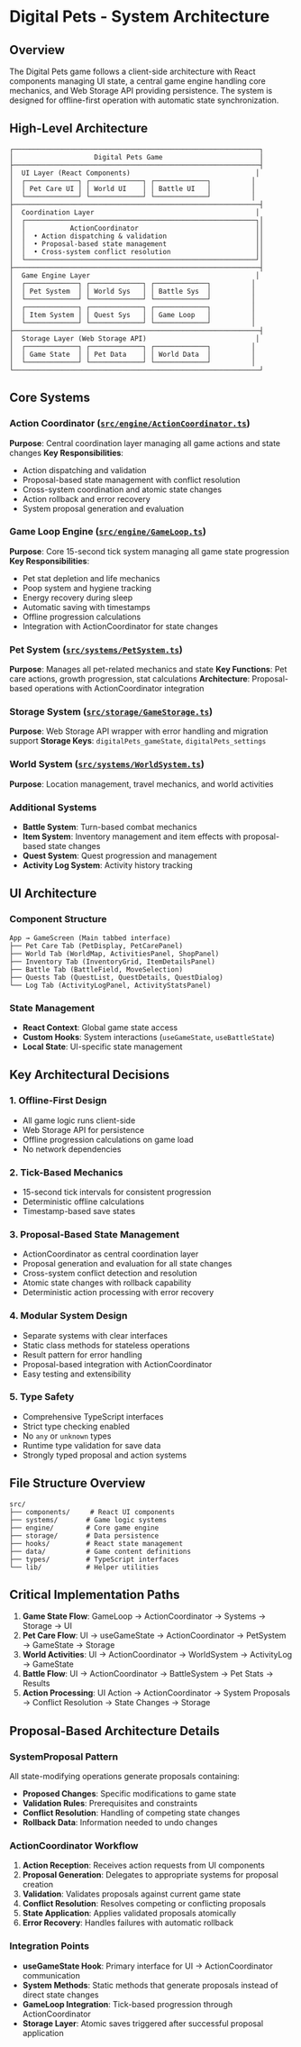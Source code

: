 # Digital Pets - System Architecture

## Overview
The Digital Pets game follows a client-side architecture with React components managing UI state, a central game engine handling core mechanics, and Web Storage API providing persistence. The system is designed for offline-first operation with automatic state synchronization.

## High-Level Architecture

```
┌─────────────────────────────────────────────────────────────┐
│                    Digital Pets Game                        │
├─────────────────────────────────────────────────────────────┤
│  UI Layer (React Components)                               │
│  ┌─────────────┐ ┌─────────────┐ ┌─────────────┐          │
│  │ Pet Care UI │ │ World UI    │ │ Battle UI   │          │
│  └─────────────┘ └─────────────┘ └─────────────┘          │
├─────────────────────────────────────────────────────────────┤
│  Coordination Layer                                        │
│  ┌─────────────────────────────────────────────────────────┐│
│  │           ActionCoordinator                             ││
│  │  • Action dispatching & validation                      ││
│  │  • Proposal-based state management                      ││
│  │  • Cross-system conflict resolution                     ││
│  └─────────────────────────────────────────────────────────┘│
├─────────────────────────────────────────────────────────────┤
│  Game Engine Layer                                         │
│  ┌─────────────┐ ┌─────────────┐ ┌─────────────┐          │
│  │ Pet System  │ │ World Sys   │ │ Battle Sys  │          │
│  └─────────────┘ └─────────────┘ └─────────────┘          │
│  ┌─────────────┐ ┌─────────────┐ ┌─────────────┐          │
│  │ Item System │ │ Quest Sys   │ │ Game Loop   │          │
│  └─────────────┘ └─────────────┘ └─────────────┘          │
├─────────────────────────────────────────────────────────────┤
│  Storage Layer (Web Storage API)                           │
│  ┌─────────────┐ ┌─────────────┐ ┌─────────────┐          │
│  │ Game State  │ │ Pet Data    │ │ World Data  │          │
│  └─────────────┘ └─────────────┘ └─────────────┘          │
└─────────────────────────────────────────────────────────────┘
```

## Core Systems

### Action Coordinator ([`src/engine/ActionCoordinator.ts`](src/engine/ActionCoordinator.ts))
**Purpose**: Central coordination layer managing all game actions and state changes
**Key Responsibilities**:
- Action dispatching and validation
- Proposal-based state management with conflict resolution
- Cross-system coordination and atomic state changes
- Action rollback and error recovery
- System proposal generation and evaluation

### Game Loop Engine ([`src/engine/GameLoop.ts`](src/engine/GameLoop.ts))
**Purpose**: Core 15-second tick system managing all game state progression
**Key Responsibilities**:
- Pet stat depletion and life mechanics
- Poop system and hygiene tracking
- Energy recovery during sleep
- Automatic saving with timestamps
- Offline progression calculations
- Integration with ActionCoordinator for state changes

### Pet System ([`src/systems/PetSystem.ts`](src/systems/PetSystem.ts))
**Purpose**: Manages all pet-related mechanics and state
**Key Functions**: Pet care actions, growth progression, stat calculations
**Architecture**: Proposal-based operations with ActionCoordinator integration

### Storage System ([`src/storage/GameStorage.ts`](src/storage/GameStorage.ts))
**Purpose**: Web Storage API wrapper with error handling and migration support
**Storage Keys**: `digitalPets_gameState`, `digitalPets_settings`

### World System ([`src/systems/WorldSystem.ts`](src/systems/WorldSystem.ts))
**Purpose**: Location management, travel mechanics, and world activities

### Additional Systems
- **Battle System**: Turn-based combat mechanics
- **Item System**: Inventory management and item effects with proposal-based state changes
- **Quest System**: Quest progression and management
- **Activity Log System**: Activity history tracking

## UI Architecture

### Component Structure
```
App → GameScreen (Main tabbed interface)
├── Pet Care Tab (PetDisplay, PetCarePanel)
├── World Tab (WorldMap, ActivitiesPanel, ShopPanel)
├── Inventory Tab (InventoryGrid, ItemDetailsPanel)
├── Battle Tab (BattleField, MoveSelection)
├── Quests Tab (QuestList, QuestDetails, QuestDialog)
└── Log Tab (ActivityLogPanel, ActivityStatsPanel)
```

### State Management
- **React Context**: Global game state access
- **Custom Hooks**: System interactions (`useGameState`, `useBattleState`)
- **Local State**: UI-specific state management

## Key Architectural Decisions

### 1. Offline-First Design
- All game logic runs client-side
- Web Storage API for persistence
- Offline progression calculations on game load
- No network dependencies

### 2. Tick-Based Mechanics
- 15-second tick intervals for consistent progression
- Deterministic offline calculations
- Timestamp-based save states

### 3. Proposal-Based State Management
- ActionCoordinator as central coordination layer
- Proposal generation and evaluation for all state changes
- Cross-system conflict detection and resolution
- Atomic state changes with rollback capability
- Deterministic action processing with error recovery

### 4. Modular System Design
- Separate systems with clear interfaces
- Static class methods for stateless operations
- Result<T> pattern for error handling
- Proposal-based integration with ActionCoordinator
- Easy testing and extensibility

### 5. Type Safety
- Comprehensive TypeScript interfaces
- Strict type checking enabled
- No `any` or `unknown` types
- Runtime type validation for save data
- Strongly typed proposal and action systems

## File Structure Overview
```
src/
├── components/     # React UI components
├── systems/       # Game logic systems
├── engine/        # Core game engine
├── storage/       # Data persistence
├── hooks/         # React state management
├── data/          # Game content definitions
├── types/         # TypeScript interfaces
└── lib/           # Helper utilities
```

## Critical Implementation Paths
1. **Game State Flow**: GameLoop → ActionCoordinator → Systems → Storage → UI
2. **Pet Care Flow**: UI → useGameState → ActionCoordinator → PetSystem → GameState → Storage
3. **World Activities**: UI → ActionCoordinator → WorldSystem → ActivityLog → GameState
4. **Battle Flow**: UI → ActionCoordinator → BattleSystem → Pet Stats → Results
5. **Action Processing**: UI Action → ActionCoordinator → System Proposals → Conflict Resolution → State Changes → Storage

## Proposal-Based Architecture Details

### SystemProposal Pattern
All state-modifying operations generate proposals containing:
- **Proposed Changes**: Specific modifications to game state
- **Validation Rules**: Prerequisites and constraints
- **Conflict Resolution**: Handling of competing state changes
- **Rollback Data**: Information needed to undo changes

### ActionCoordinator Workflow
1. **Action Reception**: Receives action requests from UI components
2. **Proposal Generation**: Delegates to appropriate systems for proposal creation
3. **Validation**: Validates proposals against current game state
4. **Conflict Resolution**: Resolves competing or conflicting proposals
5. **State Application**: Applies validated proposals atomically
6. **Error Recovery**: Handles failures with automatic rollback

### Integration Points
- **useGameState Hook**: Primary interface for UI → ActionCoordinator communication
- **System Methods**: Static methods that generate proposals instead of direct state changes
- **GameLoop Integration**: Tick-based progression through ActionCoordinator
- **Storage Layer**: Atomic saves triggered after successful proposal application